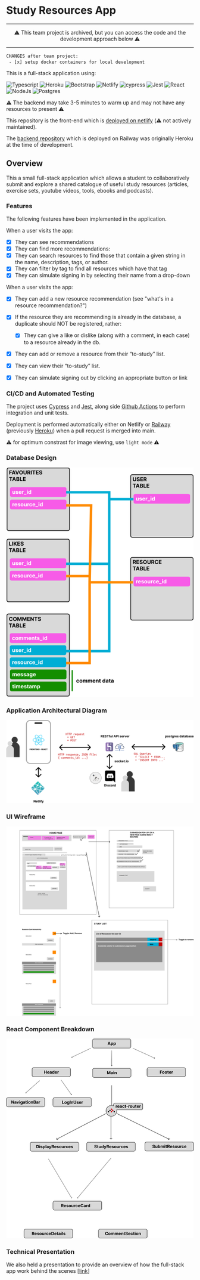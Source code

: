 # Study Resources App
<hr>
<p align="center">
⚠️ This team project is archived, but you can access the code and the development approach below ⚠️   
</p>
<hr>

```
CHANGES after team project:
 - [x] setup docker containers for local development
```

This is a full-stack application using:

<img src="https://img.shields.io/badge/typescript-%23007ACC.svg?style=flat&logo=typescript&logoColor=white" alt="Typescript" height=17> <img src="https://img.shields.io/badge/heroku-%23430098.svg?style=flat&logo=heroku&logoColor=white" alt="Heroku" height=17> <img src="https://img.shields.io/badge/bootstrap-%23563D7C.svg?style=flat&logo=bootstrap&logoColor=white" alt="Bootstrap" height=17> <img src="https://img.shields.io/badge/netlify-%23000000.svg?style=flat&logo=netlify&logoColor=#00C7B7" alt="Netlify" height=17> <img src="https://img.shields.io/badge/-cypress-%23E5E5E5?style=flat&logo=cypress&logoColor=058a5e" alt="cypress" height=17> <img src="https://img.shields.io/badge/-jest-%23C21325?style=flat&logo=jest&logoColor=white" alt="Jest" height=17> <img src="https://img.shields.io/badge/react-%2320232a.svg?style=flat&logo=react&logoColor=%2361DAFB" alt="React" height=17> <img src="https://img.shields.io/badge/node.js-6DA55F?style=flat&logo=node.js&logoColor=white" alt="NodeJs" height=17> <img src="https://img.shields.io/badge/postgres-%23316192.svg?style=flat&logo=postgresql&logoColor=white" alt="Postgres" height=17>

⚠️ The backend may take 3-5 minutes to warm up and may not have any resources to present ⚠️   

This repository is the front-end which is [deployed on netlify](https://bhawick-study-resource-catalogueue.netlify.app/) (⚠️ not actively maintained).

The [backend repository](https://github.com/BhawickJain/study-resources-catalogue-be) which is deployed on Railway  was originally Heroku at the time of development.

## Overview

This a small full-stack application which allows a student to collaboratively submit and explore a shared catalogue of useful study resources (articles, exercise sets, youtube videos, tools, ebooks and podcasts).

### Features

The following features have been implemented in the application.

When a user visits the app:
- [x] They can see recommendations
- [x] They can find more recommendations:
- [x] They can search resources to find those that contain a given string in the name, description, tags, or author.
- [x] They can filter by tag to find all resources which have that tag
- [x] They can simulate signing in by selecting their name from a drop-down

When a user visits the app:
- [x] They can add a new resource recommendation (see "what's in a resource recommendation?")
- [x] If the resource they are recommending is already in the database, a duplicate should NOT be registered, rather:
	- [x] They can give a like or dislike (along with a comment, in each case) to a resource already in the db.
- [x] They can add or remove a resource from their “to-study” list.
- [x] They can view their “to-study” list.
- [x] They can simulate signing out by clicking an appropriate button or link


### CI/CD and Automated Testing

The project uses [Cypress](https://www.cypress.io/) and [Jest](https://jestjs.io/), along side [Github Actions](https://github.com/features/actions) to perform integration and unit tests.

Deployment is performed automatically either on Netlify or [Railway](https://railway.app/) (previously [Heroku](https://github.com/features/actions)) when a pull request is merged into main.

⚠️ for optimum constrast for image viewing, use `light mode` ⚠️   

### Database Design
![database design](./docs/img/db.svg)

### Application Architectural Diagram
![architectural diagram of the study resource app](./docs/img/architecture.svg)

### UI Wireframe
![ui wireframing of the frontend](./docs/img/ui-wireframe.svg)

### React Component Breakdown
![react component breakdown](./docs/img/react-component-breakdown.svg)

### Technical Presentation
We also held a presentation to provide an overview of how the full-stack app work behind the scenes [[link](https://docs.google.com/presentation/d/e/2PACX-1vTmVXJK8LDLYhjxsAiHCeQpqnghb8rR6fj6D7j8iM-G4Kg5vG_G3c9aVExLF8jEwql1AqBYoJXkSHV8/pub?start=false&loop=false&delayms=3000)]
